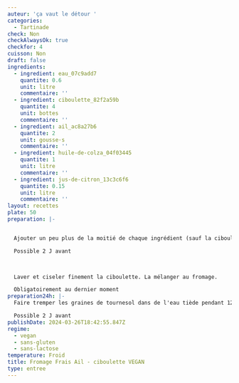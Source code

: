 ```yaml
---
auteur: 'ça vaut le détour '
categories:
  - Tartinade
check: Non
checkAlwaysOk: true
checkfor: 4
cuisson: Non
draft: false
ingredients:
  - ingredient: eau_07c9add7
    quantite: 0.6
    unit: litre
    commentaire: ''
  - ingredient: ciboulette_82f2a59b
    quantite: 4
    unit: bottes
    commentaire: ''
  - ingredient: ail_ac8a27b6
    quantite: 2
    unit: gousse·s
    commentaire: ''
  - ingredient: huile-de-colza_04f03445
    quantite: 1
    unit: litre
    commentaire: ''
  - ingredient: jus-de-citron_13c3c6f6
    quantite: 0.15
    unit: litre
    commentaire: ''
layout: recettes
plate: 50
preparation: |-


  Ajouter un peu plus de la moitié de chaque ingrédient (sauf la ciboulette), et mixer correctement. Goutter, et rajouter chaque ingrédient petit à petit pour qu'il y ait le bon dosage d'ail, de gras, d'acidité, et la bonne texture avec l'eau. Saler au gout.

  Possible 2 J avant

   

  Laver et ciseler finement la ciboulette. La mélanger au fromage.

  Obligatoirement au dernier moment
preparation24h: |-
  Faire tremper les graines de tournesol dans de l'eau tiède pendant 12 heures. Puis égoutter, rincer, et placer dans le bol d'un blender ou dans un récipient pour utiliser le mixeur plongeant.

  Possible 2 J avant
publishDate: 2024-03-26T18:42:55.847Z
regime:
  - vegan
  - sans-gluten
  - sans-lactose
temperature: Froid
title: Fromage Frais Ail - ciboulette VEGAN
type: entree
---
```

